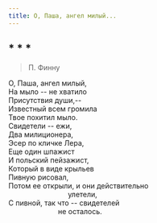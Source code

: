 ```yaml
---
title: О, Паша, ангел милый...
---
```

## * * *

> П. Финну

О, Паша, ангел милый,  
На мыло -- не хватило  
Присутствия души,--  
Известный всем громила  
Твое похитил мыло.  
Свидетели -- ежи,  
Два милиционера,  
Эсер по кличке Лера,  
Еще один шпажист  
И польский пейзажист,  
Который в виде крыльев  
Пивную рисовал,  
Потом ее открыли, и они действительно  
                              улетели,  
С пивной, так что -- свидетелей  
                         не осталось.